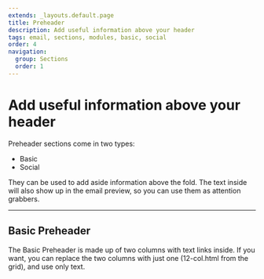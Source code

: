 ```yaml
---
extends: _layouts.default.page
title: Preheader
description: Add useful information above your header
tags: email, sections, modules, basic, social
order: 4
navigation:
  group: Sections
  order: 1
---
```


# Add useful information above your header

Preheader sections come in two types:

- Basic
- Social

They can be used to add aside information above the fold. The text inside will also show up in the email preview, so you can use them as attention grabbers.

---

## Basic Preheader

The Basic Preheader is made up of two columns with text links inside. If you want, you can replace the two columns with just one (12-col.html from the grid), and use only text.


